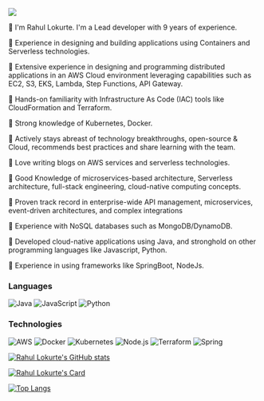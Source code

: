 ![](https://komarev.com/ghpvc/?username=rahulmlokurte&color=brightgreen&style=flat-square)

    
🔑 I'm Rahul Lokurte. I'm a Lead developer with 9 years of experience.
    
🔑 Experience in designing and building applications using Containers and Serverless technologies.

🔑 Extensive experience in designing and programming distributed applications in an AWS Cloud environment leveraging capabilities such as EC2, S3, EKS, Lambda, Step Functions,     API Gateway.

🔑 Hands-on familiarity with Infrastructure As Code (IAC) tools like CloudFormation and Terraform.

🔑 Strong knowledge of Kubernetes, Docker.

🔑 Actively stays abreast of technology breakthroughs, open-source & Cloud, recommends best practices and share learning with the team.

🔑 Love writing blogs on AWS services and serverless technologies. 

🔑 Good Knowledge of microservices-based architecture, Serverless architecture, full-stack engineering, cloud-native computing concepts.

🔑 Proven track record in enterprise-wide API management, microservices, event-driven architectures, and complex integrations

🔑 Experience with NoSQL databases such as MongoDB/DynamoDB.

🔑  Developed cloud-native applications using Java, and stronghold on other programming languages like Javascript, Python.

🔑 Experience in using frameworks like SpringBoot, NodeJs.
  </samp>
</p>

### Languages

![Java](https://img.shields.io/badge/-Java-000?&logo=Java&logoColor=007396)
![JavaScript](https://img.shields.io/badge/-JavaScript-000?&logo=JavaScript)
![Python](https://img.shields.io/badge/-Python-000?&logo=python&logoColor=007396)

### Technologies

![AWS](https://img.shields.io/badge/-AWS-000?&logo=Amazon-AWS&logoColor=F90)
![Docker](https://img.shields.io/badge/-Docker-000?&logo=Docker)
![Kubernetes](https://img.shields.io/badge/-Kubernetes-000?&logo=Kubernetes)
![Node.js](https://img.shields.io/badge/-Node.js-000?&logo=node.js)
![Terraform](https://img.shields.io/badge/-Terraform-000?&logo=Terraform&logoColor=blue)
![Spring](https://img.shields.io/badge/-Spring-000?&logo=Spring)

[![Rahul Lokurte's GitHub stats](https://github-readme-stats.vercel.app/api?username=rahulmlokurte&hide=stars)](https://github.com/rahulmlokurte)

[![Rahul Lokurte's Card](https://github-readme-stats.vercel.app/api/pin/?username=rahulmlokurte&repo=terrapro)](https://github.com/rahulmlokurte/terrapro)

[![Top Langs](https://github-readme-stats.vercel.app/api/top-langs/?username=rahulmlokurte)](https://github.com/rahulmlokurte)
